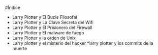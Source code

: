 #Índice

* Larry Plotter y El Bucle Filosofal
* Larry Plotter y La Clave Secreta del Wifi
* Larry Plotter y El Prisionero del Firewall
* Larry Plotter y El malware de fuego
* Larry Plotter y la orden de Unix
* Larry plotter y el misterio del hacker
*larry plotter y los commits de la muerte
